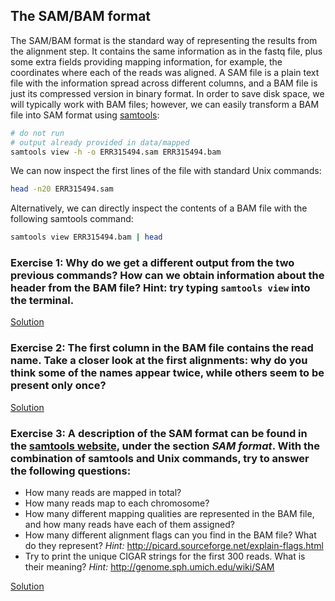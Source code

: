 ## The SAM/BAM format
The SAM/BAM format is the standard way of representing the results from the alignment step. It contains the same information as in the fastq file, plus some extra fields providing mapping information, for example, the coordinates where each of the reads was aligned. A SAM file is a plain text file with the information spread across different columns, and a BAM file is just its compressed version in binary format. In order to save disk space, we will typically work with BAM files; however, we can easily transform a BAM file into SAM format using [samtools](http://samtools.sourceforge.net/samtools.shtml):

```bash
# do not run
# output already provided in data/mapped
samtools view -h -o ERR315494.sam ERR315494.bam
```

We can now inspect the first lines of the file with standard Unix commands:

```bash
head -n20 ERR315494.sam
```

Alternatively, we can directly inspect the contents of a BAM file with the following samtools command:

```bash
samtools view ERR315494.bam | head
```

### Exercise 1: Why do we get a different output from the two previous commands? How can we obtain information about the header from the BAM file? Hint: try typing `samtools view` into the terminal.
[Solution](https://github.com/Functional-Genomics/TeachingMaterial/blob/Cancer-Genomics-07-2015/solutions/_bam_ex1.md)

### Exercise 2: The first column in the BAM file contains the read name. Take a closer look at the first alignments: why do you think some of the names appear twice, while others seem to be present only once?
[Solution](https://github.com/Functional-Genomics/TeachingMaterial/blob/Cancer-Genomics-07-2015/solutions/_bam_ex2.md)

### Exercise 3: A description of the SAM format can be found in the [samtools website](http://samtools.sourceforge.net/samtools.shtml), under the section *SAM format*. With the combination of samtools and Unix commands, try to answer the following questions:

* How many reads are mapped in total?
* How many reads map to each chromosome?
* How many different mapping qualities are represented in the BAM file, and how many reads have each of them assigned?
* How many different alignment flags can you find in the BAM file? What do they represent?
  *Hint:* http://picard.sourceforge.net/explain-flags.html
* Try to print the unique CIGAR strings for the first 300 reads. What is their meaning?
  *Hint:* http://genome.sph.umich.edu/wiki/SAM

[Solution](https://github.com/Functional-Genomics/TeachingMaterial/blob/Cancer-Genomics-07-2015/solutions/_bam_ex3.md)

